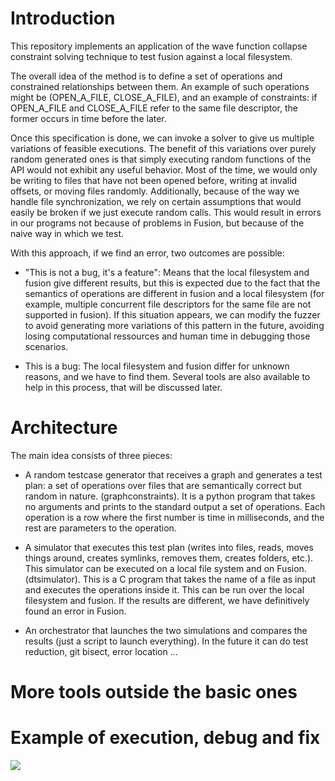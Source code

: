Introduction
============

This repository implements an application of the wave function collapse
constraint solving technique to test fusion against a local filesystem.

The overall idea of the method is to define a set of operations and
constrained relationships between them. An example of such operations might be
(OPEN_A_FILE, CLOSE_A_FILE), and an example of constraints: if OPEN_A_FILE and
CLOSE_A_FILE refer to the same file descriptor, the former occurs in time
before the later.

Once this specification is done, we can invoke a solver to give us multiple
variations of feasible executions. The benefit of this variations over purely
random generated ones is that simply executing random functions of the API
would not exhibit any useful behavior. Most of the time, we would only be
writing to files that have not been opened before, writing at invalid offsets,
or moving files randomly. Additionally, because of the way we handle file
synchronization, we rely on certain assumptions that would easily be broken if
we just execute random calls. This would result in errors in our programs not
because of problems in Fusion, but because of the naive way in which we test.

With this approach, if we find an error, two outcomes are possible:

- "This is not a bug, it's a feature": Means that the local filesystem and
  fusion give different results, but this is expected due to the fact that the
semantics of operations are different in fusion and a local filesystem (for
example, multiple concurrent file descriptors for the same file are not
supported in fusion). If this situation appears, we can modify the fuzzer to
avoid generating more variations of this pattern in the future, avoiding losing
computational ressources and human time in debugging those scenarios.

- This is a bug: The local filesystem and fusion differ for unknown reasons,
  and we have to find them. Several tools are also available to help in this
process, that will be discussed later.

Architecture
============

The main idea consists of three pieces:

- A random testcase generator that receives a graph and generates a test plan:
  a set of operations over files that are semantically correct but random in
nature. (graphconstraints). It is a python program that takes no arguments and
prints to the standard output a set of operations. Each operation is a row
where the first number is time in milliseconds, and the rest are parameters to
the operation.

- A simulator that executes this test plan (writes into files, reads, moves
  things around, creates symlinks, removes them, creates folders, etc.). This
simulator can be executed on a local file system and on Fusion. (dtsimulator).
This is a C program that takes the name of a file as input and executes the
operations inside it. This can be run over the local filesystem and fusion. If
the results are different, we have definitively found an error in Fusion.

- An orchestrator that launches the two simulations and compares the results
  (just a script to launch everything). In the future it can do test reduction,
git bisect, error location ...

More tools outside the basic ones
=================================

Example of execution, debug and fix
===================================

<img src="./static/graph.svg">
